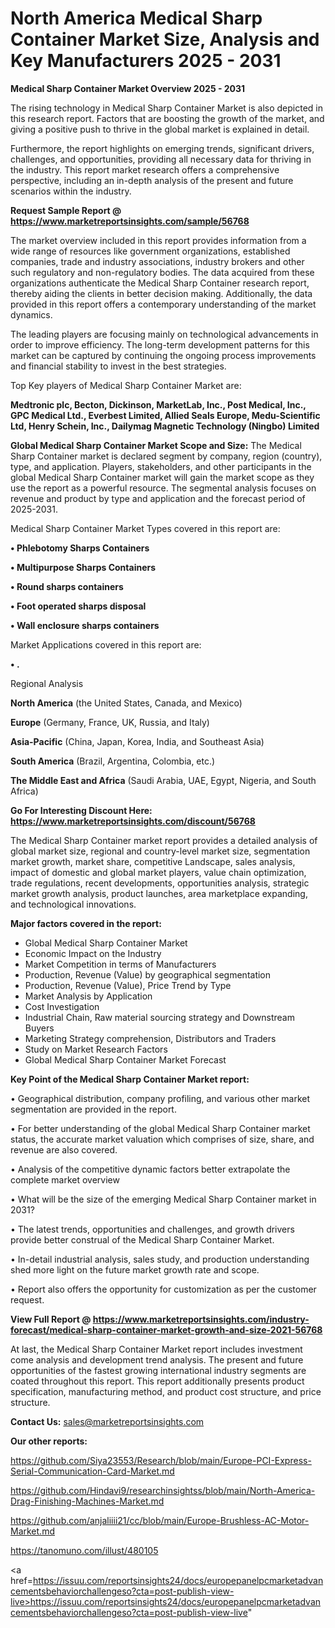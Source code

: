 # North America Medical Sharp Container Market Size, Analysis and Key Manufacturers 2025 - 2031

<Strong> Medical Sharp Container Market Overview 2025 - 2031</strong>

The rising technology in Medical Sharp Container Market is also depicted in this research report. Factors that are boosting the growth of the market, and giving a positive push to thrive in the global market is explained in detail.

Furthermore, the report highlights on emerging trends, significant drivers, challenges, and opportunities, providing all necessary data for thriving in the industry. This report market research offers a comprehensive perspective, including an in-depth analysis of the present and future scenarios within the industry.

<strong>Request Sample Report @ <a href=https://www.marketreportsinsights.com/sample/56768>https://www.marketreportsinsights.com/sample/56768</a></strong>

The market overview included in this report provides information from a wide range of resources like government organizations, established companies, trade and industry associations, industry brokers and other such regulatory and non-regulatory bodies. The data acquired from these organizations authenticate the Medical Sharp Container research report, thereby aiding the clients in better decision making. Additionally, the data provided in this report offers a contemporary understanding of the market dynamics.

The leading players are focusing mainly on technological advancements in order to improve efficiency. The long-term development patterns for this market can be captured by continuing the ongoing process improvements and financial stability to invest in the best strategies.

Top Key players of Medical Sharp Container Market are:

<strong>Medtronic plc, Becton, Dickinson, MarketLab, Inc., Post Medical, Inc., GPC Medical Ltd., Everbest Limited, Allied Seals Europe, Medu-Scientific Ltd, Henry Schein, Inc., Dailymag Magnetic Technology (Ningbo) Limited</strong>

<strong><b>Global Medical Sharp Container Market Scope and Size:</b></strong>
The Medical Sharp Container market is declared segment by company, region (country), type, and application. Players, stakeholders, and other participants in the global Medical Sharp Container market will gain the market scope as they use the report as a powerful resource. The segmental analysis focuses on revenue and product by type and application and the forecast period of 2025-2031.

Medical Sharp Container Market Types covered in this report are:

<strong>• Phlebotomy Sharps Containers

• Multipurpose Sharps Containers

• Round sharps containers

• Foot operated sharps disposal

• Wall enclosure sharps containers</strong>

Market Applications covered in this report are:

<strong>• .</strong> 

Regional Analysis

<strong>North America</strong> (the United States, Canada, and Mexico)

<strong>Europe</strong> (Germany, France, UK, Russia, and Italy)

<strong>Asia-Pacific</strong> (China, Japan, Korea, India, and Southeast Asia)

<strong>South America</strong> (Brazil, Argentina, Colombia, etc.)

<strong>The Middle East and Africa</strong> (Saudi Arabia, UAE, Egypt, Nigeria, and South Africa)

<strong>Go For Interesting Discount Here: <a href=https://www.marketreportsinsights.com/discount/56768>https://www.marketreportsinsights.com/discount/56768</a></strong>

The Medical Sharp Container market report provides a detailed analysis of global market size, regional and country-level market size, segmentation market growth, market share, competitive Landscape, sales analysis, impact of domestic and global market players, value chain optimization, trade regulations, recent developments, opportunities analysis, strategic market growth analysis, product launches, area marketplace expanding, and technological innovations.

<strong><b>Major factors covered in the report:</b></strong>
<ul>
  <li>Global Medical Sharp Container Market </li>
  <li>Economic Impact on the Industry</li>
  <li>Market Competition in terms of Manufacturers</li>
  <li>Production, Revenue (Value) by geographical segmentation</li>
  <li>Production, Revenue (Value), Price Trend by Type</li>
  <li>Market Analysis by Application</li>
  <li>Cost Investigation</li>
  <li>Industrial Chain, Raw material sourcing strategy and Downstream Buyers</li>
  <li>Marketing Strategy comprehension, Distributors and Traders</li>
  <li>Study on Market Research Factors</li>
  <li>Global Medical Sharp Container Market Forecast</li>
</ul>

<strong><b>Key Point of the Medical Sharp Container Market report:</b></strong>

• Geographical distribution, company profiling, and various other market segmentation are provided in the report.

• For better understanding of the global Medical Sharp Container market status, the accurate market valuation which comprises of size, share, and revenue are also covered.

• Analysis of the competitive dynamic factors better extrapolate the complete market overview

• What will be the size of the emerging Medical Sharp Container market in 2031?

• The latest trends, opportunities and challenges, and growth drivers provide better construal of the Medical Sharp Container Market.

• In-detail industrial analysis, sales study, and production understanding shed more light on the future market growth rate and scope.

• Report also offers the opportunity for customization as per the customer request.

<strong><b>View Full Report @ <a href=https://www.marketreportsinsights.com/industry-forecast/medical-sharp-container-market-growth-and-size-2021-56768>https://www.marketreportsinsights.com/industry-forecast/medical-sharp-container-market-growth-and-size-2021-56768</a></b></strong>


At last, the Medical Sharp Container Market report includes investment come analysis and development trend analysis. The present and future opportunities of the fastest growing international industry segments are coated throughout this report. This report additionally presents product specification, manufacturing method, and product cost structure, and price structure.

<strong>Contact Us:</strong>
sales@marketreportsinsights.com

<strong>Our other reports:</strong>

<a href=https://github.com/Siya23553/Research/blob/main/Europe-PCI-Express-Serial-Communication-Card-Market.md>https://github.com/Siya23553/Research/blob/main/Europe-PCI-Express-Serial-Communication-Card-Market.md</a>

<a href=https://github.com/Hindavi9/researchinsightss/blob/main/North-America-Drag-Finishing-Machines-Market.md>https://github.com/Hindavi9/researchinsightss/blob/main/North-America-Drag-Finishing-Machines-Market.md</a>

<a href=https://github.com/anjaliiii21/cc/blob/main/Europe-Brushless-AC-Motor-Market.md>https://github.com/anjaliiii21/cc/blob/main/Europe-Brushless-AC-Motor-Market.md</a>

<a href=https://tanomuno.com/illust/480105>https://tanomuno.com/illust/480105</a>

<a href=https://issuu.com/reportsinsights24/docs/europepanelpcmarketadvancementsbehaviorchallengeso?cta=post-publish-view-live>https://issuu.com/reportsinsights24/docs/europepanelpcmarketadvancementsbehaviorchallengeso?cta=post-publish-view-live</a>"
